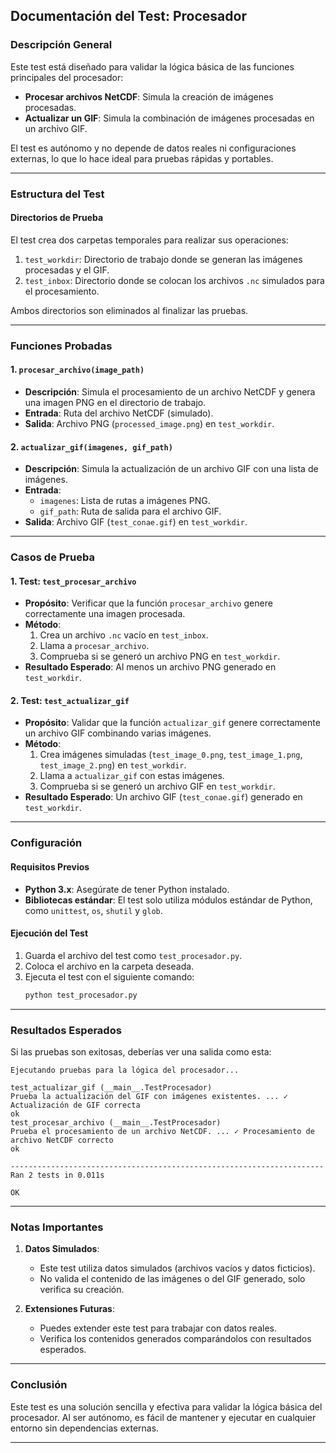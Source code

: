 ## **Documentación del Test: Procesador**

### **Descripción General**
Este test está diseñado para validar la lógica básica de las funciones principales del procesador:
- **Procesar archivos NetCDF**: Simula la creación de imágenes procesadas.
- **Actualizar un GIF**: Simula la combinación de imágenes procesadas en un archivo GIF.

El test es autónomo y no depende de datos reales ni configuraciones externas, lo que lo hace ideal para pruebas rápidas y portables.

---

### **Estructura del Test**

#### **Directorios de Prueba**
El test crea dos carpetas temporales para realizar sus operaciones:
1. `test_workdir`: Directorio de trabajo donde se generan las imágenes procesadas y el GIF.
2. `test_inbox`: Directorio donde se colocan los archivos `.nc` simulados para el procesamiento.

Ambos directorios son eliminados al finalizar las pruebas.

---

### **Funciones Probadas**

#### **1. `procesar_archivo(image_path)`**
- **Descripción**: 
  Simula el procesamiento de un archivo NetCDF y genera una imagen PNG en el directorio de trabajo.
- **Entrada**: Ruta del archivo NetCDF (simulado).
- **Salida**: Archivo PNG (`processed_image.png`) en `test_workdir`.

#### **2. `actualizar_gif(imagenes, gif_path)`**
- **Descripción**: 
  Simula la actualización de un archivo GIF con una lista de imágenes.
- **Entrada**:
  - `imagenes`: Lista de rutas a imágenes PNG.
  - `gif_path`: Ruta de salida para el archivo GIF.
- **Salida**: Archivo GIF (`test_conae.gif`) en `test_workdir`.

---

### **Casos de Prueba**

#### **1. Test: `test_procesar_archivo`**
- **Propósito**: 
  Verificar que la función `procesar_archivo` genere correctamente una imagen procesada.
- **Método**:
  1. Crea un archivo `.nc` vacío en `test_inbox`.
  2. Llama a `procesar_archivo`.
  3. Comprueba si se generó un archivo PNG en `test_workdir`.
- **Resultado Esperado**: 
  Al menos un archivo PNG generado en `test_workdir`.

#### **2. Test: `test_actualizar_gif`**
- **Propósito**: 
  Validar que la función `actualizar_gif` genere correctamente un archivo GIF combinando varias imágenes.
- **Método**:
  1. Crea imágenes simuladas (`test_image_0.png`, `test_image_1.png`, `test_image_2.png`) en `test_workdir`.
  2. Llama a `actualizar_gif` con estas imágenes.
  3. Comprueba si se generó un archivo GIF en `test_workdir`.
- **Resultado Esperado**: 
  Un archivo GIF (`test_conae.gif`) generado en `test_workdir`.

---

### **Configuración**

#### **Requisitos Previos**
- **Python 3.x**: Asegúrate de tener Python instalado.
- **Bibliotecas estándar**: El test solo utiliza módulos estándar de Python, como `unittest`, `os`, `shutil` y `glob`.

#### **Ejecución del Test**
1. Guarda el archivo del test como `test_procesador.py`.
2. Coloca el archivo en la carpeta deseada.
3. Ejecuta el test con el siguiente comando:
   ```bash
   python test_procesador.py
   ```

---

### **Resultados Esperados**

Si las pruebas son exitosas, deberías ver una salida como esta:

```plaintext
Ejecutando pruebas para la lógica del procesador...

test_actualizar_gif (__main__.TestProcesador)
Prueba la actualización del GIF con imágenes existentes. ... ✓ Actualización de GIF correcta
ok
test_procesar_archivo (__main__.TestProcesador)
Prueba el procesamiento de un archivo NetCDF. ... ✓ Procesamiento de archivo NetCDF correcto
ok

----------------------------------------------------------------------
Ran 2 tests in 0.011s

OK
```

---

### **Notas Importantes**

1. **Datos Simulados**:
   - Este test utiliza datos simulados (archivos vacíos y datos ficticios).
   - No valida el contenido de las imágenes o del GIF generado, solo verifica su creación.

2. **Extensiones Futuras**:
   - Puedes extender este test para trabajar con datos reales.
   - Verifica los contenidos generados comparándolos con resultados esperados.

---

### **Conclusión**
Este test es una solución sencilla y efectiva para validar la lógica básica del procesador. Al ser autónomo, es fácil de mantener y ejecutar en cualquier entorno sin dependencias externas.

--- 

